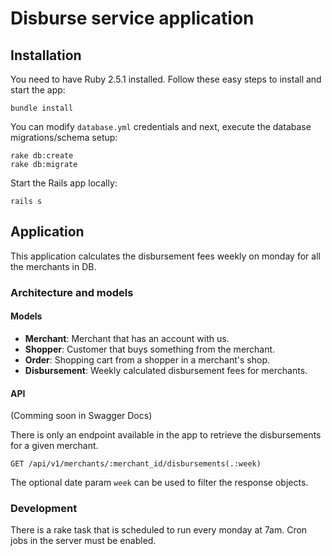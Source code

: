 # Disburse service application

## Installation
You need to have Ruby 2.5.1 installed.
Follow these easy steps to install and start the app:
~~~
bundle install
~~~
You can modify `database.yml` credentials and next, execute the database migrations/schema setup:
~~~
rake db:create
rake db:migrate
~~~
Start the Rails app locally:
~~~
rails s
~~~

## Application

This application calculates the disbursement fees weekly on monday for all the merchants in DB.


### Architecture and models

#### Models
- **Merchant**: Merchant that has an account with us.
- **Shopper**: Customer that buys something from the merchant.
- **Order**: Shopping cart from a shopper in a merchant's shop.
- **Disbursement**: Weekly calculated disbursement fees for merchants.

#### API
(Comming soon in Swagger Docs)

There is only an endpoint available in the app to retrieve the disbursements for a given merchant.
~~~
GET /api/v1/merchants/:merchant_id/disbursements(.:week)
~~~
The optional date param `week` can be used to filter the response objects.

### Development

There is a rake task that is scheduled to run every monday at 7am. Cron jobs in the server must be enabled.

